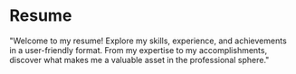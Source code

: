 # Resume
"Welcome to my resume! Explore my skills, experience, and achievements in a user-friendly format. From my expertise to my accomplishments, discover what makes me a valuable asset in the professional sphere."
